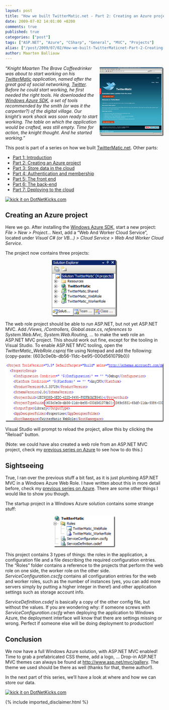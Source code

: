 ```yaml
---
layout: post
title: "How we built TwitterMatic.net - Part 2: Creating an Azure project"
date: 2009-07-02 14:01:00 +0200
comments: true
published: true
categories: ["post"]
tags: ["ASP.NET", "Azure", "CSharp", "General", "MVC", "Projects"]
alias: ["/post/2009/07/02/How-we-built-TwitterMaticnet-Part-2-Creating-an-Azure-project.aspx", "/post/2009/07/02/how-we-built-twittermaticnet-part-2-creating-an-azure-project.aspx"]
author: Maarten Balliauw
---
```

<p><em><a href="http://www.twittermatic.net/" target="_blank"><img style="border-right-width: 0px; margin: 5px 0px 5px 5px; display: inline; border-top-width: 0px; border-bottom-width: 0px; border-left-width: 0px" title="TwitterMatic - Schedule your Twitter updates" src="/images/twittermatic.png" border="0" alt="TwitterMatic - Schedule your Twitter updates" width="204" height="219" align="right" /></a> &ldquo;Knight Maarten The Brave Coffeedrinker was about to start working on his </em><a href="http://www.twittermatic.net" target="_blank"><em>TwitterMatic</em></a><em> application, named after the great god of social networking, </em><a href="http://www.twitter.com" target="_blank"><em>Twitter</em></a><em>. Before he could start working, he first needed the right tools. He downloaded the </em><a href="http://www.microsoft.com/downloads/details.aspx?familyid=11B451C4-7A7B-4537-A769-E1D157BAD8C6&amp;displaylang=en" target="_blank"><em>Windows Azure SDK</em></a><em>, a set of tools recommended by the smith (or was it the carpenter?) of the digital village. Our knight&rsquo;s work shack was soon ready to start working. The table on which the application would be crafted, was still empty. Time for action, the knight thought. And he started working.&rdquo;</em></p>
<p>This post is part of a series on how we built <a href="http://www.twittermatic.net/" target="_blank">TwitterMatic.net</a>. Other parts:</p>
<ul>
<li><a href="/post/2009/07/02/How-we-built-TwitterMaticnet-Part-1-Introduction.aspx">Part 1: Introduction </a></li>
<li><a href="/post/2009/07/02/How-we-built-TwitterMaticnet-Part-2-Creating-an-Azure-project.aspx">Part 2: Creating an Azure project </a></li>
<li><a href="/post/2009/07/02/How-we-built-TwitterMaticnet-Part-3-Store-data-in-the-cloud.aspx">Part 3: Store data in the cloud </a></li>
<li><a href="/post/2009/07/02/How-we-built-TwitterMaticnet-Part-4-Authentication-and-membership.aspx">Part 4: Authentication and membership </a></li>
<li><a href="/post/2009/07/02/How-we-built-TwitterMaticnet-Part-5-the-front-end.aspx">Part 5: The front end </a></li>
<li><a href="/post/2009/07/02/How-we-built-TwitterMaticnet-Part-6-The-back-end.aspx">Part 6: The back-end </a></li>
<li><a href="/post/2009/07/02/How-we-built-TwitterMaticnet-Part-7-Deploying-to-the-cloud.aspx">Part 7: Deploying to the cloud </a></li>
</ul>
<p><a href="http://www.dotnetkicks.com/kick/?url=/post/2009/07/02/How-we-built-TwitterMaticnet-Part-2-Creating-an-Azure-project.aspx&amp;title=How we built TwitterMatic.net - Part 2: Creating an Azure project">
                    <img src="http://www.dotnetkicks.com/Services/Images/KickItImageGenerator.ashx?url=/post/2009/07/02/How-we-built-TwitterMaticnet-Part-2-Creating-an-Azure-project.aspx" border="0" alt="kick it on DotNetKicks.com" />
                  </a></p>
<h2>Creating an Azure project</h2>
<p>Here we go. After installing the <a href="http://www.microsoft.com/downloads/details.aspx?familyid=11B451C4-7A7B-4537-A769-E1D157BAD8C6&amp;displaylang=en" target="_blank">Windows Azure SDK</a>, start a new project: <em>File &gt; New &gt; Project... </em>Next, add a &ldquo;Web And Worker Cloud Service&rdquo;, located under <em>Visual C# (or VB...) &gt; Cloud Service &gt; Web And Worker Cloud Service</em>.</p>
<p>The project now contains three projects:</p>
<p><img style="border-right-width: 0px; display: block; float: none; border-top-width: 0px; border-bottom-width: 0px; margin-left: auto; border-left-width: 0px; margin-right: auto" title="TwitterMatic Visual Studio Solution" src="/images/solution.png" border="0" alt="TwitterMatic Visual Studio Solution" width="208" height="180" /></p>
<p>The web role project should be able to run ASP.NET, but not yet ASP.NET MVC. Add <em>/Views, /Controllers, Global.asax.cs, references to System.Web.Mvc, System.Web.Routing, &hellip;</em> to make the web role an ASP.NET MVC project. This should work out fine, except for the tooling in Visual Studio. To enable ASP.NET MVC tooling, open the <em>TwitterMatic_WebRole.csproj</em> file using Notepad and add the following: (copy-paste: {603c0e0b-db56-11dc-be95-000d561079b0})</p>
<p><img style="border-right-width: 0px; margin: 5px auto; display: block; float: none; border-top-width: 0px; border-bottom-width: 0px; border-left-width: 0px" title="Enable ASP.NET MVC tooling in Windows Azure project" src="/images/tooling.png" border="0" alt="Enable ASP.NET MVC tooling in Windows Azure project" width="718" height="187" /></p>
<p>Visual Studio will prompt to reload the project, allow this by clicking the "Reload" button.</p>
<p>(Note: we could have also created a web role from an ASP.NET MVC project, check my <a href="/post/2008/12/09/CarTrackr-on-Windows-Azure-Part-2-Cloud-enabling-CarTrackr.aspx" target="_blank">previous series on Azure</a> to see how to do this.)</p>
<h2>Sightseeing</h2>
<p>True, I ran over the previous stuff a bit fast, as it is just plumbing ASP.NET MVC in a Windows Azure Web Role. I have written about this in more detail before, check my <a href="/post/2008/12/09/CarTrackr-on-Windows-Azure-Part-2-Cloud-enabling-CarTrackr.aspx" target="_blank">previous series on Azure</a>. There are some other things I would like to show you though.</p>
<p>The startup project in a Windows Azure solution contains some strange stuff:</p>
<p><img style="border-right-width: 0px; display: block; float: none; border-top-width: 0px; border-bottom-width: 0px; margin-left: auto; border-left-width: 0px; margin-right: auto" title="TwitterMatic startup project" src="/images/startupproject.png" border="0" alt="TwitterMatic startup project" width="196" height="100" /></p>
<p>This project contains 3 types of things: the roles in the application, a configuration file and a file describing the required configuration entries. The &ldquo;Roles&rdquo; folder contains a reference to the projects that perform the web role on one side, the worker role on the other side. <em>ServiceConfiguration.cscfg</em> contains all configuration entries for the web and worker roles, such as the number of instances (yes, you can add more servers simply by putting a higher integer in there!) and other application settings such as storage account info.</p>
<p><em>ServiceDefinition.csdef</em> is basically a copy of the other config file, but without the values. If you are wondering why: if someone screws with <em>ServiceConfiguration.cscfg</em> when deploying the application to Windows Azure, the deployment interface will know that there are settings missing or wrong. Perfect if someone else will be doing deployment to production!</p>
<h2>Conclusion</h2>
<p>We now have a full Windows Azure solution, with ASP.NET MVC enabled! Time to grab a prefabricated CSS theme, add a logo, &hellip; Drop-in ASP.NET MVC themes can always be found at <a href="http://www.asp.net/mvc/gallery">http://www.asp.net/mvc/gallery</a>. The theme we used should be there as well (thanks for that, theme author!).</p>
<p>In the next part of this series, we&rsquo;ll have a look at where and how we can store our data.</p>
<p><a href="http://www.dotnetkicks.com/kick/?url=/post/2009/07/02/How-we-built-TwitterMaticnet-Part-2-Creating-an-Azure-project.aspx&amp;title=How we built TwitterMatic.net - Part 2: Creating an Azure project">
                    <img src="http://www.dotnetkicks.com/Services/Images/KickItImageGenerator.ashx?url=/post/2009/07/02/How-we-built-TwitterMaticnet-Part-2-Creating-an-Azure-project.aspx" border="0" alt="kick it on DotNetKicks.com" />
                  </a></p>

{% include imported_disclaimer.html %}

